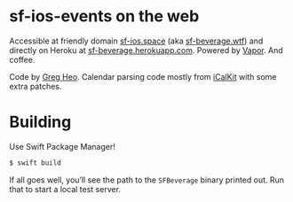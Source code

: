 # sf-ios-events on the web

Accessible at friendly domain [sf-ios.space](http://sf-ios.space) (aka [sf-beverage.wtf](http://sf-beverage.wtf)) and directly on Heroku at [sf-beverage.herokuapp.com](https://sf-beverage.herokuapp.com). Powered by [Vapor](https://vapor.codes). And coffee.

Code by [Greg Heo](https://github.com/gregheo). Calendar parsing code mostly from [iCalKit](https://github.com/kiliankoe/iCalKit) with some extra patches.

# Building

Use Swift Package Manager!

```bash
$ swift build
```

If all goes well, you’ll see the path to the `SFBeverage` binary printed out. Run that to start a local test server.
